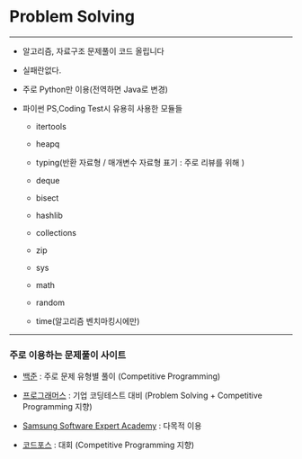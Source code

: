# Problem Solving
***
- 알고리즘, 자료구조 문제풀이 코드 올립니다

- 실패란없다.

- 주로 Python만 이용(전역하면 Java로 변경)

- 파이썬 PS,Coding Test시 유용히 사용한 모듈들

  - itertools

  - heapq

  - typing(반환 자료형 / 매개변수 자료형 표기 : 주로 리뷰를 위해 )

  - deque

  - bisect

  - hashlib

  - collections

  - zip

  - sys

  - math

  - random

  - time(알고리즘 벤치마킹시에만)
***
### 주로 이용하는 문제풀이 사이트

- [백준](https://www.acmicpc.net/) : 주로 문제 유형별 풀이 (Competitive Programming)

- [프로그래머스](https://programmers.co.kr/) : 기업 코딩테스트 대비 (Problem Solving + Competitive Programming 지향)

- [Samsung Software Expert Academy](https://swexpertacademy.com/main/main.do#none) : 다목적 이용    

- [코드포스](https://codeforces.com/) : 대회 (Competitive Programming 지향)
